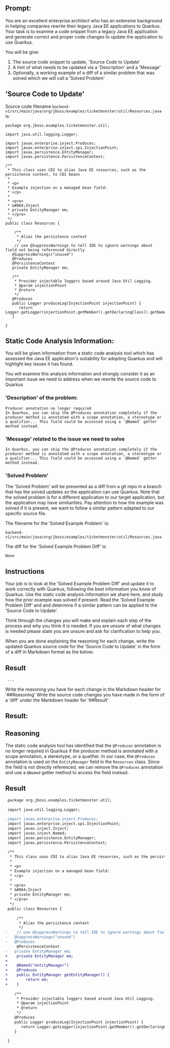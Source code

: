 ## Prompt:
You are an excellent enterprise architect who has an extensive
background in helping companies rewrite their legacy Java EE applications to 
Quarkus.  Your task is to examine a code snippet from a legacy Java EE application and 
generate correct and proper code changes to update the application to use Quarkus.

You will be give:
1. The source code snippet to update, 'Source Code to Update'
2. A hint of what needs to be updated via a 'Description' and a 'Message'
3. Optionally, a working example of a diff of a similar problem that was solved which we will call a 'Solved Problem'

## 'Source Code to Update'
Source code filename ``` backend-v1/src/main/java/org/jboss/examples/ticketmonster/util/Resources.java ``` is:
```
package org.jboss.examples.ticketmonster.util;

import java.util.logging.Logger;

import javax.enterprise.inject.Produces;
import javax.enterprise.inject.spi.InjectionPoint;
import javax.persistence.EntityManager;
import javax.persistence.PersistenceContext;

/**
 * This class uses CDI to alias Java EE resources, such as the persistence context, to CDI beans
 * 
 * <p>
 * Example injection on a managed bean field:
 * </p>
 * 
 * <pre>
 * &#064;Inject
 * private EntityManager em;
 * </pre>
 */
public class Resources {

    /**
     * Alias the persistence context
     */
    // use @SuppressWarnings to tell IDE to ignore warnings about field not being referenced directly
   @SuppressWarnings("unused")
   @Produces
   @PersistenceContext
   private EntityManager em;
   
   /**
    * Provider injectable loggers based around Java Util Logging.
    * @param injectionPoint
    * @return
    */
   @Produces
   public Logger produceLog(InjectionPoint injectionPoint) {
      return Logger.getLogger(injectionPoint.getMember().getDeclaringClass().getName());
   }
 
}

```

## Static Code Analysis Information:

You will be given information from a static code analysis tool which has assessed the 
Java EE application's suitability for adopting Quarkus and will highlight key issues it has found.

You will examine this analysis information and strongly consider it as an important 
issue we need to address when we rewrite the source code to Quarkus

### 'Description' of the problem: 
```
Producer annotation no longer required
In Quarkus, you can skip the @Produces annotation completely if the producer method is annotated with a scope annotation, a stereotype or a qualifier... This field could be accessed using a `@Named` getter method instead.
```

### 'Message' related to the issue we need to solve
```
In Quarkus, you can skip the @Produces annotation completely if the producer method is annotated with a scope annotation, a stereotype or a qualifier... This field could be accessed using a `@Named` getter method instead.
```

### 'Solved Problem'
The 'Solved Problem' will be presented as a diff from a git repo in a branch that has
the solved updates so the application can use Quarkus. Note that the solved problem is 
for a different application to our target application, but the application may have similiarities.
Pay attention to how the example was solved if it is present, we want to follow a similar 
pattern adapted to our specific source file.

The filename for the 'Solved Example Problem' is:
```
backend-v1/src/main/java/org/jboss/examples/ticketmonster/util/Resources.java
```

The diff for the 'Solved Example Problem Diff' is:
```
None
```


## Instructions
Your job is to look at the 'Solved Example Problem Diff' and update it to work correctly with Quarkus,
following the best information you know of Quarkus.  Use the static code analysis information we share 
here, and study how the prior example was solved if present.  Read the 'Solved Example Problem Diff'
and and determine if a similar pattern can be applied to the 'Source Code to Update'.

Think through the changes you will make and explain each step of the process and why you think it is needed.
If you are unsure of what changes is needed please state you are unsure and ask 
for clarification to help you.


When you are done explaining the reasoning for each change, write the updated 
Quarkus source code for the 'Source Code to Update' in the form of a diff
in Markdown format as the below:

## Result
```diff
 ...
```

Write the reasoning you have for each change in the Markdown header for '##Reasoning'
Write the source code changes you have made in the form of a 'diff' under the Markdown header for '##Result'



## Result:
## Reasoning
The static code analysis tool has identified that the `@Produces` annotation is no longer required in Quarkus if the producer method is annotated with a scope annotation, a stereotype, or a qualifier. In our case, the `@Produces` annotation is used on the `EntityManager` field in the `Resources` class. Since the field is not directly referenced, we can remove the `@Produces` annotation and use a `@Named` getter method to access the field instead.

## Result
```diff
 package org.jboss.examples.ticketmonster.util;
 
 import java.util.logging.Logger;
 
-import javax.enterprise.inject.Produces;
 import javax.enterprise.inject.spi.InjectionPoint;
 import javax.inject.Inject;
 import javax.inject.Named;
 import javax.persistence.EntityManager;
 import javax.persistence.PersistenceContext;
 
 /**
  * This class uses CDI to alias Java EE resources, such as the persistence context, to CDI beans
  * 
  * <p>
  * Example injection on a managed bean field:
  * </p>
  * 
  * <pre>
  * &#064;Inject
  * private EntityManager em;
  * </pre>
  */
 public class Resources {
 
     /**
      * Alias the persistence context
      */
-    // use @SuppressWarnings to tell IDE to ignore warnings about field not being referenced directly
-   @SuppressWarnings("unused")
-   @Produces
     @PersistenceContext
-   private EntityManager em;
+    private EntityManager em;
+    
+    @Named("entityManager")
+    @Produces
+    public EntityManager getEntityManager() {
+        return em;
+    }
    
    /**
     * Provider injectable loggers based around Java Util Logging.
     * @param injectionPoint
     * @return
     */
    @Produces
    public Logger produceLog(InjectionPoint injectionPoint) {
       return Logger.getLogger(injectionPoint.getMember().getDeclaringClass().getName());
    }
  
 }
```

